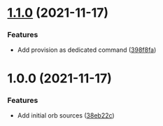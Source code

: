 # [1.1.0](https://github.com/trustedshops-public/circleci-orb-ansible/compare/1.0.0...1.1.0) (2021-11-17)


### Features

* Add provision as dedicated command ([398f8fa](https://github.com/trustedshops-public/circleci-orb-ansible/commit/398f8fabbcc19e929042e85d7b1341426e3ee1b9))

# 1.0.0 (2021-11-17)


### Features

* Add initial orb sources ([38eb22c](https://github.com/trustedshops-public/circleci-orb-ansible/commit/38eb22cbeaafb47afbc5e4574ef403e1be84150e))
